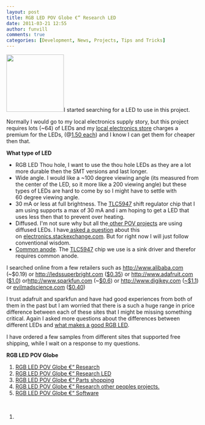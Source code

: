 ```yaml
---
layout: post
title: RGB LED POV Globe €“ Research LED
date: 2011-03-21 12:55
author: funvill
comments: true
categories: [Development, News, Projects, Tips and Tricks]
---
```

<a href="http://www.abluestar.com/blog/wp-content/uploads/2011/03/piranha.jpg"><img class="alignright size-thumbnail wp-image-1385" title="piranha" src="http://www.abluestar.com/blog/wp-content/uploads/2011/03/piranha-150x150.jpg" alt="" width="150" height="150" /></a>I started searching for a LED to use in this project.

Normally I would go to my local electronics supply story, but this project requires lots (~64) of LEDs and my <a href="http://www.leeselectronic.com/">local electronics store</a> charges a premium for the LEDs, (@<a href="http://www.leeselectronic.com/product_info.php?products_id=9004">1.50 each</a>) and I know I can get them for cheaper then that.

<strong>What type of LED</strong>
<ul>
	<li>RGB LED Thou hole, I want to use the thou hole LEDs as they are a lot more durable then the SMT versions and last longer.</li>
	<li>Wide angle. I would like a ~100 degree viewing angle (its measured from the center of the LED, so it more like a 200 viewing angle) but these types of LEDs are hard to come by so I might have to settle with 60 degree viewing angle.</li>
	<li>30 mA or less at full brightness. The <a href="http://focus.ti.com/docs/prod/folders/print/tlc5947.html">TLC5947</a> shift regulator chip that I am using supports a max of 30 mA and i am hoping to get a LED that uses less then that to prevent over heating.</li>
	<li>Diffused. I'm not sure why but all the<a href="http://www.ladyada.net/make/minipov3/parts.html"> other POV projects</a> are using diffused LEDs. I have<a href="http://electronics.stackexchange.com/questions/11790/what-makes-a-good-rgb-led"> asked a question</a> about this on <a href="http://electronics.stackexchange.com/">electronics.stackexchange.com</a>. But for right now I will just follow conventional wisdom.</li>
	<li><a href="http://www.av8n.com/physics/anode-cathode.htm">Common anode</a>. The <a href="http://focus.ti.com/docs/prod/folders/print/tlc5947.html">TLC5947</a> chip we use is a sink driver and therefor requires common anode.</li>
</ul>
I searched online from a few retailers such as <a rel="nofollow" href="http://www.alibaba.com/">http://www.alibaba.com</a> (~$0.19) or <a rel="nofollow" href="http://ledssuperbright.com/">http://ledssuperbright.com</a> (<a rel="nofollow" href="http://www.ledssuperbright.com/100-5mm-4-pin-rgb-led-4000-mcd-p-227">$0.35</a>) or <a rel="nofollow" href="http://www.adafruit.com/">http://www.adafruit.com</a> (<a rel="nofollow" href="http://www.adafruit.com/index.php?main_page=product_info&amp;products_id=302&amp;zenid=9d36137d8bb2f6da9071f934d4cd405f">$1.0</a>) or<a rel="nofollow" href="http://www.sparkfun.com/">http://www.sparkfun.com</a> (~<a rel="nofollow" href="http://www.sparkfun.com/products/9985">$0.6</a>) or <a rel="nofollow" href="http://www.digikey.com/">http://www.digikey.com</a> (<a rel="nofollow" href="http://search.digikey.com/scripts/DkSearch/dksus.dll?Detail&amp;name=754-1492-ND">~$1.1</a>) or <a href="http://evilmadscience.com">evilmadscience.com</a> (<a href="http://evilmadscience.com/productsmenu/partsmenu/89-led#RGB">$0.40</a>)

I trust adafruit and sparkfun and have had good experiences from both of them in the past but I am worried that there is a such a huge range in price difference between each of these sites that I might be missing something critical. Again I asked more questions about the differences between different LEDs and <a href="http://electronics.stackexchange.com/questions/11790/what-makes-a-good-rgb-led">what makes a good RGB LED</a>.

I have ordered a few samples from different sites that supported free shipping, while I wait on a response to my questions.

<strong>RGB LED POV Globe</strong>
<ol>
	<li><a href="http://www.abluestar.com/blog/rgb-led-pov-globe-research/">RGB LED POV Globe €“ Research</a><strong>
</strong></li>
	<li><a href="http://www.abluestar.com/blog/rgb-led-pov-globe-%E2%80%93-research-led/">RGB LED POV Globe €“ Research LED</a></li>
	<li><a href="http://www.abluestar.com/blog/rgb-led-pov-globe-parts-shopping/">RGB LED POV Globe</a><a href="http://www.abluestar.com/blog/rgb-led-pov-globe-%E2%80%93-research-led/"> €“ Parts shopping</a></li>
	<li><a href="http://http//www.abluestar.com/blog/rgb-led-pov-globe-%E2%80%93-research-other-peoples-projects">RGB LED POV Globe €“ Research other peoples projects.</a></li>
	<li><a href="http://www.abluestar.com/blog/rgb-led-pov-globe-%e2%80%93-software/">RGB LED POV Globe €“ Software</a></li>
</ol>
&nbsp;
<ol>
	<li><strong>
</strong></li>
</ol>
